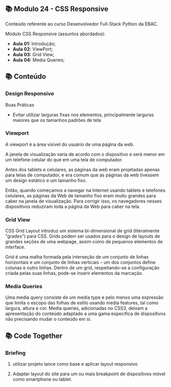 ## 📚 Modulo 24 - CSS Responsive
Conteúdo referente ao curso Desenvolvedor Full-Stack Python da EBAC.

Módulo CSS Responsive (assuntos abordados):
- **Aula 01:** Introdução;
- **Aula 02:** ViewPort;
- **Aula 03:** Grid View;
- **Aula 04:** Media Queries;

## 📚 Conteúdo

### Design Responsivo
Boas Práticas
- Evitar utilizar larguras fixas nos elementos, principalmente larguras maiores que os tamanhos padrões de tela

### Viewport
A viewport é a área visível do usuário de uma página da web.

A janela de visualização varia de acordo com o dispositivo e será menor em um telefone celular do que em uma tela de computador.

Antes dos tablets e celulares, as páginas da web eram projetadas apenas para telas de computador, e era comum que as páginas da web tivessem um design estático e um tamanho fixo.

Então, quando começamos a navegar na Internet usando tablets e telefones celulares, as páginas da Web de tamanho fixo eram muito grandes para caber na janela de visualização. Para corrigir isso, os navegadores nesses dispositivos reduziram toda a página da Web para caber na tela.

### Grid View
CSS Grid Layout introduz um sistema bi-dimensional de grid (literalmente "grades") para CSS. Grids podem ser usados para o design de layouts de grandes seções de uma webpage, assim como de pequenos elementos de interface.

Grid é uma malha formada pela interseção de um conjunto de linhas horizontais e um conjunto de linhas verticais – um dos conjuntos define colunas e outro linhas. Dentro de um grid, respeitando-se a configuração criada pelas suas linhas, pode-se inserir elementos da marcação.

### Media Queries
Uma media query consiste de um media type e pelo menos uma expressão que limita o escopo das folhas de estilo usando media features, tal como largura, altura e cor. Media queries, adicionadas no CSS3, deixam a apresentação do conteúdo adaptado a uma gama especifica de dispositivos não precisando mudar o conteúdo em si.


## 📚 Code Together
### Briefing
1. utilizar projeto lance como base e aplicar layout responsivo

2. Adaptar layout do site para um ou mais breakpoint de dispositivos móvel como smartphone ou tablet.